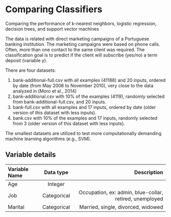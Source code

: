 # Comparing Classifiers
 Comparing the performance of k-nearest neighbors, logistic regression, decision trees, and support vector machines

The data is related with direct marketing campaigns of a Portuguese banking institution. The marketing campaigns were based on phone calls. Often, more than one contact to the same client was required. The classification goal is to predict if the client will subscribe (yes/no) a term deposit (variable y).

There are four datasets: 
1) bank-additional-full.csv with all examples (41188) and 20 inputs, ordered by date (from May 2008 to November 2010), very close to the data analyzed in [Moro et al., 2014]
2) bank-additional.csv with 10% of the examples (4119), randomly selected from bank-additional-full.csv, and 20 inputs.
3) bank-full.csv with all examples and 17 inputs, ordered by date (older version of this dataset with less inputs). 
4) bank.csv with 10% of the examples and 17 inputs, randomly selected from 3 (older version of this dataset with less inputs). 

The smallest datasets are utilized to test more computationally demanding machine learning algorithms (e.g., SVM). 

## Variable details

 
| Variable Name |   Data type  | Description                                              |
|:--------------|:------------:|---------------------------------------------------------:|
|      Age      |    Integer   |                                                          |
|      Job      | Categorical  |  Occupation, ex: admin, blue-collar, retired, unemployed |    
|    Marital    | Categorical  |  Married, single, divorced, widowed                      |  
